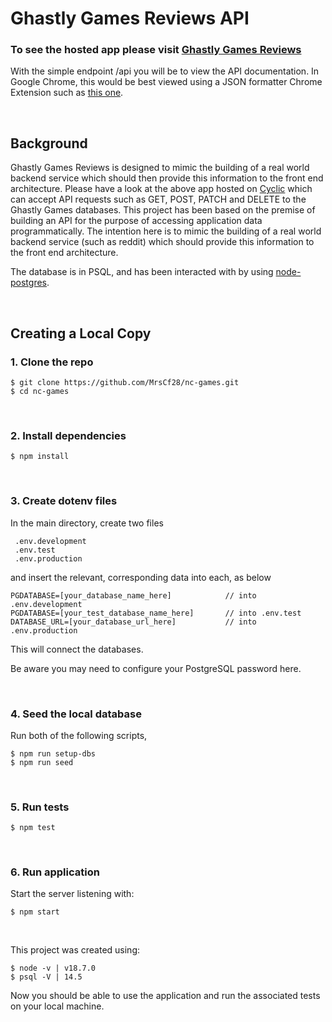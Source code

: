 # Ghastly Games Reviews API

### To see the hosted app please visit [Ghastly Games Reviews](https://ghastly-games-api.cyclic.app/api)
With the simple endpoint /api you will be to view the API documentation. In Google Chrome, this would be best viewed using a JSON formatter Chrome Extension such as [this one](https://github.com/callumlocke/json-formatter).


<br />

## Background

Ghastly Games Reviews is designed to mimic the building of a real world backend service which should then provide this information to the front end architecture. Please have a look at the above app hosted on [Cyclic](https://www.cyclic.sh/) which can accept API requests such as GET, POST, PATCH and DELETE to the Ghastly Games databases.
This project has been based on the premise of building an API for the purpose of accessing application data programmatically. The intention here is to mimic the building of a real world backend service (such as reddit) which should provide this information to the front end architecture.

The database is in PSQL, and has been interacted with by using [node-postgres](https://node-postgres.com/).

<br />

## Creating a Local Copy

### 1. Clone the repo

    $ git clone https://github.com/MrsCf28/nc-games.git
    $ cd nc-games

<br />

### 2. Install dependencies

    $ npm install

<br />

### 3. Create dotenv files

In the main directory, create two files

     .env.development
     .env.test
     .env.production

and insert the relevant, corresponding data into each, as below

    PGDATABASE=[your_database_name_here]            // into .env.development
    PGDATABASE=[your_test_database_name_here]       // into .env.test
    DATABASE_URL=[your_database_url_here]           // into .env.production

This will connect the databases.

Be aware you may need to configure your PostgreSQL password here. 

<br />

### 4. Seed the local database

Run both of the following scripts,

    $ npm run setup-dbs
    $ npm run seed

<br />

### 5. Run tests

    $ npm test

<br />

### 6. Run application

Start the server listening with:

    $ npm start

<br />


This project was created using:

    $ node -v | v18.7.0
    $ psql -V | 14.5

Now you should be able to use the application and run the associated tests on your local machine.






